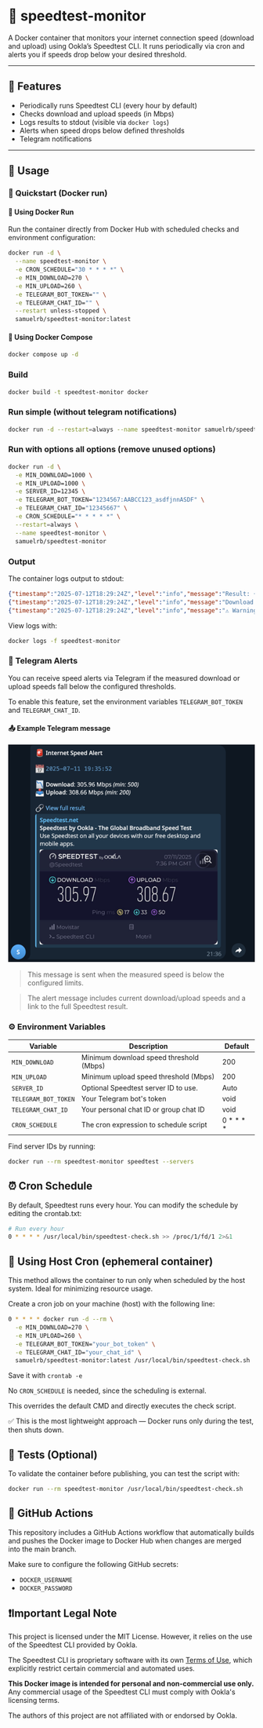 # 📡 speedtest-monitor

A Docker container that monitors your internet connection speed (download and upload) using Ookla’s Speedtest CLI. It runs periodically via cron and alerts you if speeds drop below your desired threshold.

---

## 🚀 Features

- Periodically runs Speedtest CLI (every hour by default)
- Checks download and upload speeds (in Mbps)
- Logs results to stdout (visible via `docker logs`)
- Alerts when speed drops below defined thresholds
- Telegram notifications

---

## 🐳 Usage

### 🚀 Quickstart (Docker run)

#### 🔹 Using Docker Run

Run the container directly from Docker Hub with scheduled checks and environment configuration:

```bash
docker run -d \
  --name speedtest-monitor \
  -e CRON_SCHEDULE="30 * * * *" \
  -e MIN_DOWNLOAD=270 \
  -e MIN_UPLOAD=260 \
  -e TELEGRAM_BOT_TOKEN="" \
  -e TELEGRAM_CHAT_ID="" \
  --restart unless-stopped \
  samuelrb/speedtest-monitor:latest
```

#### 🔹 Using Docker Compose
```bash
docker compose up -d
```

### Build
```bash
docker build -t speedtest-monitor docker
```
### Run simple (without telegram notifications)
```bash
docker run -d --restart=always --name speedtest-monitor samuelrb/speedtest-monitor
```
### Run with options all options (remove unused options)

```bash
docker run -d \
  -e MIN_DOWNLOAD=1000 \
  -e MIN_UPLOAD=1000 \
  -e SERVER_ID=12345 \
  -e TELEGRAM_BOT_TOKEN="1234567:AABCC123_asdfjnnASDF" \
  -e TELEGRAM_CHAT_ID="12345667" \
  -e CRON_SCHEDULE="* * * * *" \
  --restart=always \
  --name speedtest-monitor \
  samuelrb/speedtest-monitor
```

### Output
The container logs output to stdout:

```json
{"timestamp":"2025-07-12T18:29:24Z","level":"info","message":"Result: {"type":"result","timestamp":"2025-07-12T18:29:24Z","ping":{"jitter":0.229,"latency":15.910,"low":15.705,"high":16.054},"download":{"bandwidth":38081009,"bytes":326945024,"elapsed":8611, ...}"}
{"timestamp":"2025-07-12T18:29:24Z","level":"info","message":"Download: 304.64 Mbps, Upload: 309.94 Mbps"}
{"timestamp":"2025-07-12T18:29:24Z","level":"info","message":"⚠️ Warning: low speed (Download: 304.64, Upload: 309.94) threshold (Download: 500, Upload: 200)"}
```

View logs with:
```bash
docker logs -f speedtest-monitor
```
### 📣 Telegram Alerts

You can receive speed alerts via Telegram if the measured download or upload speeds fall below the configured thresholds.

To enable this feature, set the environment variables `TELEGRAM_BOT_TOKEN` and `TELEGRAM_CHAT_ID`.

#### 📤 Example Telegram message

![Telegram Alert Screenshot](docs/images/telegram-alert.png)

> This message is sent when the measured speed is below the configured limits.

> The alert message includes current download/upload speeds and a link to the full Speedtest result.


### ⚙️ Environment Variables

| Variable | Description                            | Default |
|---------|----------------------------------------|------|
| `MIN_DOWNLOAD` | Minimum download speed threshold (Mbps) | 200  |
| `MIN_UPLOAD` | Minimum upload speed threshold (Mbps)  | 200  |
| `SERVER_ID` | Optional Speedtest server ID to use.   | Auto |
| `TELEGRAM_BOT_TOKEN`  | Your Telegram bot's token              | void |
| `TELEGRAM_CHAT_ID`    | Your personal chat ID or group chat ID | void |
| `CRON_SCHEDULE`      | The cron expression to schedule script | 0 * * * * |

Find server IDs by running:
```bash
docker run --rm speedtest-monitor speedtest --servers
```

## ⏰ Cron Schedule
By default, Speedtest runs every hour. You can modify the schedule by editing the crontab.txt:
```bash
# Run every hour
0 * * * * /usr/local/bin/speedtest-check.sh >> /proc/1/fd/1 2>&1
```

## 🔹 Using Host Cron (ephemeral container)
This method allows the container to run only when scheduled by the host system. Ideal for minimizing resource usage.

Create a cron job on your machine (host) with the following line:

```bash
0 * * * * docker run -d --rm \
  -e MIN_DOWNLOAD=270 \
  -e MIN_UPLOAD=260 \
  -e TELEGRAM_BOT_TOKEN="your_bot_token" \
  -e TELEGRAM_CHAT_ID="your_chat_id" \
  samuelrb/speedtest-monitor:latest /usr/local/bin/speedtest-check.sh
```

Save it with `crontab -e`

No `CRON_SCHEDULE` is needed, since the scheduling is external.

This overrides the default CMD and directly executes the check script.

✅ This is the most lightweight approach — Docker runs only during the test, then shuts down.

## 🧪 Tests (Optional)
To validate the container before publishing, you can test the script with:

```bash
docker run --rm speedtest-monitor /usr/local/bin/speedtest-check.sh
```

## 📡 GitHub Actions
This repository includes a GitHub Actions workflow that automatically builds and pushes the Docker image to Docker Hub when changes are merged into the main branch.

Make sure to configure the following GitHub secrets:
- `DOCKER_USERNAME`
- `DOCKER_PASSWORD`


## ❗️Important Legal Note

This project is licensed under the MIT License. However, it relies on the use of the Speedtest CLI provided by Ookla.

The Speedtest CLI is proprietary software with its own [Terms of Use](https://www.speedtest.net/terms), which explicitly restrict certain commercial and automated uses.

**This Docker image is intended for personal and non-commercial use only.** Any commercial usage of the Speedtest CLI must comply with Ookla's licensing terms.

The authors of this project are not affiliated with or endorsed by Ookla.

